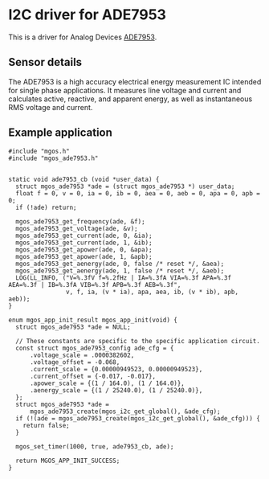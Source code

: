# I2C driver for ADE7953

This is a driver for Analog Devices [ADE7953](docs/ADE7953.pdf).

## Sensor details

The ADE7953 is a high accuracy electrical energy measurement
IC intended for single phase applications. It measures line voltage
and current and calculates active, reactive, and apparent energy,
as well as instantaneous RMS voltage and current.

## Example application

```
#include "mgos.h"
#include "mgos_ade7953.h"


static void ade7953_cb (void *user_data) {
  struct mgos_ade7953 *ade = (struct mgos_ade7953 *) user_data;
  float f = 0, v = 0, ia = 0, ib = 0, aea = 0, aeb = 0, apa = 0, apb = 0;
  if (!ade) return;

  mgos_ade7953_get_frequency(ade, &f);
  mgos_ade7953_get_voltage(ade, &v);
  mgos_ade7953_get_current(ade, 0, &ia);
  mgos_ade7953_get_current(ade, 1, &ib);
  mgos_ade7953_get_apower(ade, 0, &apa);
  mgos_ade7953_get_apower(ade, 1, &apb);
  mgos_ade7953_get_aenergy(ade, 0, false /* reset */, &aea);
  mgos_ade7953_get_aenergy(ade, 1, false /* reset */, &aeb);
  LOG(LL_INFO, ("V=%.3fV f=%.2fHz | IA=%.3fA VIA=%.3f APA=%.3f AEA=%.3f | IB=%.3fA VIB=%.3f APB=%.3f AEB=%.3f",
                v, f, ia, (v * ia), apa, aea, ib, (v * ib), apb, aeb));
}

enum mgos_app_init_result mgos_app_init(void) {
  struct mgos_ade7953 *ade = NULL;

  // These constants are specific to the specific application circuit.
  const struct mgos_ade7953_config ade_cfg = {
      .voltage_scale = .0000382602,
      .voltage_offset = -0.068,
      .current_scale = {0.00000949523, 0.00000949523},
      .current_offset = {-0.017, -0.017},
      .apower_scale = {(1 / 164.0), (1 / 164.0)},
      .aenergy_scale = {(1 / 25240.0), (1 / 25240.0)},
  };
  struct mgos_ade7953 *ade =
      mgos_ade7953_create(mgos_i2c_get_global(), &ade_cfg);
  if (!(ade = mgos_ade7953_create(mgos_i2c_get_global(), &ade_cfg))) {
    return false;
  }

  mgos_set_timer(1000, true, ade7953_cb, ade);

  return MGOS_APP_INIT_SUCCESS;
}

```
